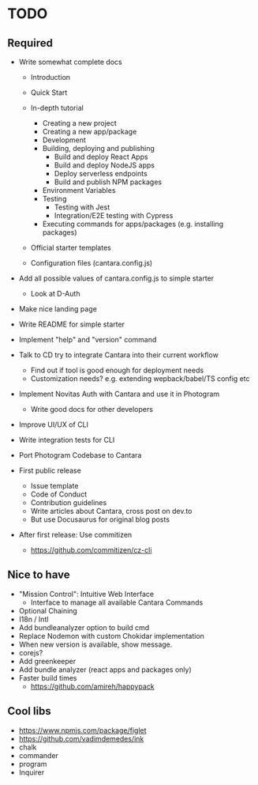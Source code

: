 # TODO

## Required

- Write somewhat complete docs

  - Introduction
  - Quick Start
  - In-depth tutorial

    - Creating a new project
    - Creating a new app/package
    - Development
    - Building, deploying and publishing
      - Build and deploy React Apps
      - Build and deploy NodeJS apps
      - Deploy serverless endpoints
      - Build and publish NPM packages
    - Environment Variables
    - Testing
      - Testing with Jest
      - Integration/E2E testing with Cypress
    - Executing commands for apps/packages (e.g. installing packages)

  - Official starter templates
  - Configuration files (cantara.config.js)

- Add all possible values of cantara.config.js to simple starter
  - Look at D-Auth
- Make nice landing page
- Write README for simple starter
- Implement "help" and "version" command
- Talk to CD try to integrate Cantara into their current workflow
  - Find out if tool is good enough for deployment needs
  - Customization needs? e.g. extending wepback/babel/TS config etc
- Implement Novitas Auth with Cantara and use it in Photogram
  - Write good docs for other developers
- Improve UI/UX of CLI
- Write integration tests for CLI
- Port Photogram Codebase to Cantara
- First public release
  - Issue template
  - Code of Conduct
  - Contribution guidelines
  - Write articles about Cantara, cross post on dev.to
  - But use Docusaurus for original blog posts
- After first release: Use commitizen
  - https://github.com/commitizen/cz-cli

## Nice to have

- "Mission Control": Intuitive Web Interface
  - Interface to manage all available Cantara Commands
- Optional Chaining
- I18n / Intl
- Add bundleanalyzer option to build cmd
- Replace Nodemon with custom Chokidar implementation
- When new version is available, show message.
- corejs?
- Add greenkeeper
- Add bundle analyzer (react apps and packages only)
- Faster build times
  - https://github.com/amireh/happypack

## Cool libs

- https://www.npmjs.com/package/figlet
- https://github.com/vadimdemedes/ink
- chalk
- commander
- program
- Inquirer
